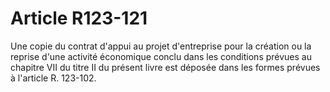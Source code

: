 # Article R123-121

Une copie du contrat d'appui au projet d'entreprise pour la création ou la reprise d'une activité économique conclu dans les conditions prévues au chapitre VII du titre II du présent livre est déposée dans les formes prévues à l'article R. 123-102.
